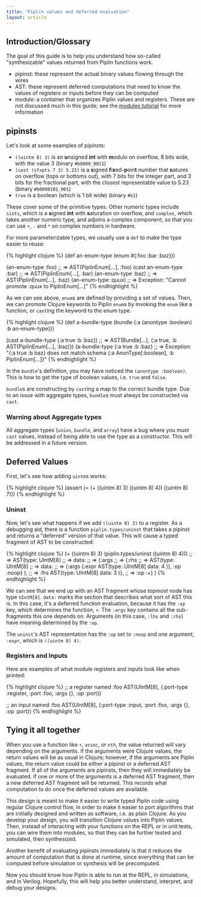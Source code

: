 ```yaml
---
title: "Piplin values and deferred evaluation"
layout: article
---
```

## Introduction/Glossary
The goal of this guide is to help you understand how so-called "synthesizable" values returned from Piplin functions work.

- pipinst: these represent the actual binary values flowing through the wires
- AST: these represent deferred computations that need to know the values of registers or inputs before they can be computed
- module: a container that organizes Piplin values and registers. These are not discussed much in this guide; see the [modules tutorial](/articles/intro.html) for more information

## pipinsts

Let's look at some examples of pipinsts:

- `((uintm 8) 3)` is an **u**nsigned **int** with **m**odulo on overflow, 8 bits wide, with the value 3 (binary `#b0000_0011`)
- `(cast (sfxpts 7 3) 5.23)` is a **s**igned **f**i**x**ed-**p**oin**t** number that **s**atures on overflow (tops or bottoms out), with 7 bits for the integer part, and 3 bits for the fractional part, with the closest representable value to 5.23 (binary `#b0000101_001`)
- `true` is a boolean (which is 1 bit wide) (binary `#b1`)

These cover some of the primitive types. Other numeric types include `sints`, which is a **s**igned **int** with **s**aturation on overflow, and `complex`, which takes another numeric type, and adjoins a complex component, so that you can use `+`, `-` and `*` on complex numbers in hardware.

For more parameterizable types, we usually use a `def` to make the type easier to reuse:

{% highlight clojure %}
(def an-enum-type
  (enum #{:foo :bar :baz}))

(an-enum-type :foo)
;; => AST(PiplinEnum[...], :foo)
(cast an-enum-type :bar)
;; => AST(PiplinEnum[...], :bar)
(an-enum-type :baz)
;; => AST(PiplinEnum[...], :baz)
(an-enum-type :quux)
;; => Exception: "Cannot promote :quux to PiplinEnum[...]"
{% endhighlight %}

As we can see above, `enum`s are defined by providing a set of values. Then, we can promote Clojure keywords to Piplin `enum`s by invoking the `enum` like a function, or `cast`ing the keyword to the enum type.

{% highlight clojure %}
(def a-bundle-type
  (bundle {:a (anontype :boolean)
           :b an-enum-type}))

(cast a-bundle-type {:a true :b :baz})
;; => AST(Bundle[...], {:a true, :b AST(PiplinEnum[...], :baz)})
(a-bundle-type {:a true :b :baz}
;; => Exception: "{:a true :b baz} does not match schema {:a AnonType[:boolean], :b PiplinEnum[...]}"
{% endhighlight %}

In the `bundle`'s definition, you may have noticed the `(anontype :boolean)`. This is how to get the type of boolean values, i.e. `true` and `false`.

`bundle`s are constructing by `cast`ing a map to the correct bundle type. Due to an issue with aggregate types, `bundle`s must always be constructed via `cast`.

### Warning about Aggregate types

All aggregate types (`union`, `bundle`, and `array`) have a bug where you must `cast` values, instead of being able to use the type as a constructor. This will be addressed in a future version.

## Deferred Values
First, let's see how adding `uintm`s works:

{% highlight clojure %}
(assert (= (+ ((uintm 8) 3)
              ((uintm 8) 4))
           ((uintm 8) 7)))
{% endhighlight %}

### Uninst

Now, let's see what happens if we add `((uintm 8) 3)` to a register. As a debugging aid, there is a function `piplin.types/uninst` that takes a pipinst and returns a "deferred" version of that value. This will cause a typed fragment of AST to be constructed:

{% highlight clojure %}
(+ ((uintm 8) 3)
   (piplin.types/uninst ((uintm 8) 4)))
;; => AST(type: UIntM[8]
;; =>     data:
;; =>     {:args
;; =>      {:rhs
;; =>       AST(type: UIntM[8]
;; =>           data:
;; =>           {:args {:expr AST(type: UIntM[8] data: 4 )}, :op :noop} ),
;; =>       :lhs AST(type: UIntM[8] data: 3 )},
;; =>      :op :+} )
{% endhighlight %}

We can see that we end up with an AST fragment whose topmost node has type `UIntM[8]`. `data:` marks the section that describes what sort of AST this is. In this case, it's a deferred function evaluation, because it has the `:op` key, which determines the function, `+`. The `:args` key contains all the sub-fragments this one depends on. Arguments (in this case, `:lhs` and `:rhs`) have meaning determined by the `:op`.

The `uninst`'s AST representation has the `:op` set to `:noop` and one argument, `:expr`, which is `((uintm 8) 4)`.

### Registers and Inputs

Here are examples of what module registers and inputs look like when printed:

{% highlight clojure %}
;; a register named :foo
AST(UIntM[8], {:port-type :register, :port :foo, :args {}, :op :port})

;; an input named :foo
AST(UIntM[8], {:port-type :input, :port :foo, :args {}, :op :port})
{% endhighlight %}

## Tying it all together

When you use a function like `+`, `assoc`, or `nth`, the value returned will vary depending on the arguments. If the arguments were Clojure values, the return values will be as usual in Clojure; however, if the arguments are Piplin values, the return value could be either a pipinst or a deferred AST fragment. If all of the arguments are pipinsts, then they will immediately be evaluated. If one or more of the arguments is a deferred AST fragment, then a new deferred AST fragment will be returned. This records what computation to do once the deferred values are available.

This design is meant to make it easier to write typed Piplin code using regular Clojure control flow, in order to make it easier to port algorithms that are initially designed and written as software, i.e. as plain Clojure. As you develop your design, you will transition Clojure values into Piplin values. Then, instead of interacting with your functions on the REPL or in unit tests, you can wire them into modules, so that they can be further tested and simulated, then synthesized.

Another benefit of evaluating pipinsts immediately is that it reduces the amount of computation that is done at runtime, since everything that can be computed before simulation or synthesis will be precomputed.

Now you should know how Piplin is able to run at the REPL, in simulations, and in Verilog. Hopefully, this will help you better understand, interpret, and debug your designs.
